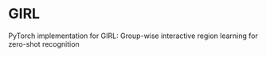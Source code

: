 # GIRL
PyTorch implementation for GIRL: Group-wise interactive region learning for zero-shot recognition
